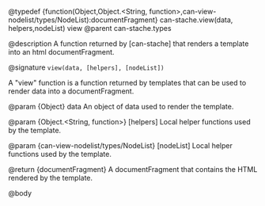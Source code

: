 @typedef {function(Object,Object.<String, function>,can-view-nodelist/types/NodeList):documentFragment} can-stache.view(data, helpers,nodeList) view
@parent can-stache.types

@description A function returned by [can-stache] that renders a
template into an html documentFragment.

@signature `view(data, [helpers], [nodeList])`

  A "view" function is a function returned by templates that can be used
  to render data into a documentFragment.

  @param {Object} data An object of data used to render the template.

  @param {Object.<String, function>} [helpers] Local helper functions used by the template.

  @param {can-view-nodelist/types/NodeList} [nodeList] Local helper functions used by the template.

  @return {documentFragment} A documentFragment that contains the HTML rendered by the template.

@body
